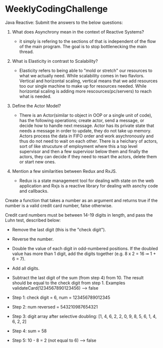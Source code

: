 # WeeklyCodingChallenge

Java Reactive:
Submit the answers to the below questions:
1) What does Asynchrony mean in the context of Reactive Systems?
    - it simply is refering to the sections of that is independent of the flow of the main program. The goal is to stop bottlenecking the main thread.

2) What is Elasticity in contrast to Scalability?
    - Elasticity refers to being able to "mold or stretch" our resources to what we actually need. While scalability comes in two flavlors. Vertical and horizontal scaling, vertical means that we add resources too our single machine to make up for resources needed. While horizontal scaling is adding more rescources(pc/servers) to reach what is needed. 

3) Define the Actor Model?
    - There is an Actor(similar to object in OOP or a single unit of code), has the following operations; create actor, send a message, or decide how to handle next message. Actor has its private state that needs a message in order to update, they do not take up memory. Actors process the data in FIFO order and work asychronously and thus do not need to wait on each other. There is a heichary of actors, sort of like strucuture of employment where this a top level supervisor and then a few superviosr below them and finally the actors, they can decide if they need to resart the actors, delete them or start new ones.


4) Mention a few similarities between Redux and RxJS.
    - Redux is a state management tool for dealing with state on the web application and Rxjs is a reactive library for dealing with asnchy code and callbacks.

Create a function that takes a number as an argument and returns true if the number is a valid credit card number, false otherwise.

Credit card numbers must be between 14-19 digits in length, and pass the Luhn test, described below:
- Remove the last digit (this is the "check digit").
- Reverse the number.
- Double the value of each digit in odd-numbered positions. If the doubled value has more than 1 digit, add the digits together (e.g. 8 x 2 = 16 ➞ 1 + 6 = 7).
- Add all digits.
- Subtract the last digit of the sum (from step 4) from 10. The result should be equal to the check digit from step 1.
Examples
validateCard(1234567890123456) --> false

 - Step 1: check digit = 6, num = 123456789012345
 - Step 2: num reversed = 543210987654321
 - Step 3: digit array after selective doubling: [1, 4, 6, 2, 2, 0, 9, 8, 5, 6, 1, 4, 6, 2, 2]
 - Step 4: sum = 58
 - Step 5: 10 - 8 = 2 (not equal to 6) --> false